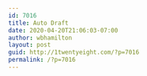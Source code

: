 ```yaml
---
id: 7016
title: Auto Draft
date: 2020-04-20T21:06:03-07:00
author: wbhamilton
layout: post
guid: http://1twentyeight.com/?p=7016
permalink: /?p=7016
---
```

